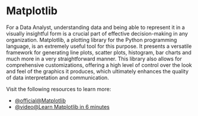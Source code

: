# Matplotlib

For a Data Analyst, understanding data and being able to represent it in a visually insightful form is a crucial part of effective decision-making in any organization. Matplotlib, a plotting library for the Python programming language, is an extremely useful tool for this purpose. It presents a versatile framework for generating line plots, scatter plots, histogram, bar charts and much more in a very straightforward manner. This library also allows for comprehensive customizations, offering a high level of control over the look and feel of the graphics it produces, which ultimately enhances the quality of data interpretation and communication.

Visit the following resources to learn more:

- [@official@Matplotlib](https://matplotlib.org/)
- [@video@Learn Matplotlib in 6 minutes](https://www.youtube.com/watch?v=nzKy9GY12yo)